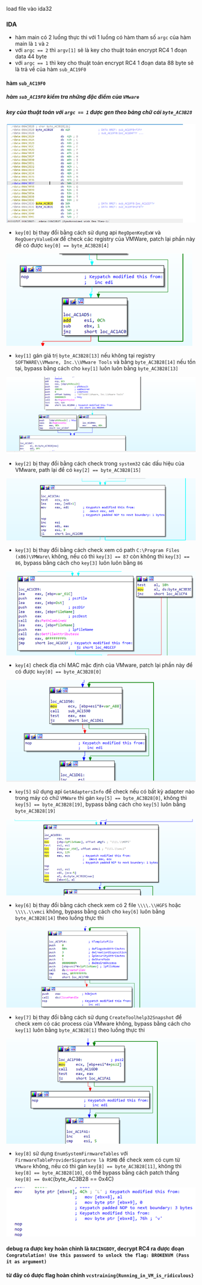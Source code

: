 load file vào ida32
### IDA
- hàm main có 2 luồng thực thi với 1 luồng có hàm tham số `argc` của hàm main là `1` và `2`
- với `argc == 2` thì `argv[1]` sẽ là key cho thuật toán encrypt RC4 1 đoạn data 44 byte
- với `argc == 1` thì key cho thuật toán encrypt RC4 1 đoạn data 88 byte sẽ là trả về của hàm `sub_AC19F0`


#### hàm `sub_AC19F0` 
##### hàm `sub_AC19F0` kiểm tra những đặc điểm của `VMware` 
##### key của thuật toán với `argc == 1` được gen theo bảng chữ cái `byte_AC3B28`


![](abc.png)


- `key[0]` bị thay đổi bằng cách sử dụng api `RegOpenKeyExW` và `RegQueryValueExW` để check các registry của VMWare, patch lại phần này để có được `key[0] == byte_AC3B28[4]`


![](patch0.png)


- `key[1]` gán giá trị `byte_AC3B28[13]` nếu không tại registry `SOFTWARE\\VMware, Inc.\\VMware Tools` và bằng `byte_AC3B28[14]` nếu tồn tại, bypass bằng cách cho `key[1]` luôn luôn bằng `byte_AC3B28[13]`


![](patch1.png)


- `key[2]` bị thay đổi bằng cách check trong `system32` các dấu hiệu của VMware, path lại để có `key[2] == byte_AC3B28[15]`


![](patch2.png)


- `key[3]` bị thay đổi bằng cách check xem có path `C:\Program Files (x86)\VMWare\` không, nếu có thì `key[3] == 87` còn không thì `key[3] == 86`, bypass bằng cách cho `key[3]` luôn luôn bằng `86`


![](patch3.png)


- `key[4]` check địa chỉ MAC mặc định của VMware, patch lại phần này để có được `key[0] == byte_AC3B28[0]`


![](patch4.png)


- `key[5]` sử dụng api `GetAdaptersInfo` để check nếu có bất kỳ adapter nào trong máy có chữ `VMWare` thì gán `key[5] == byte_AC3B28[0]`, không thì `key[5] == byte_AC3B28[19]`, bypass bằng cách cho `key[5]` luôn bằng `byte_AC3B28[19]` 


![](patch5.png)


- `key[6]` bị thay đổi bằng cách check xem có 2 file `\\\\.\\HGFS` hoặc `\\\\.\\vmci` không, bypass bằng cách cho `key[6]` luôn bằng `byte_AC3B28[14]` theo luồng thực thi 


![](patch6.png)


- `key[7]` bị thay đổi bằng cách sử dụng `CreateToolhelp32Snapshot` để check xem có các process của VMware không, bypass bằng cách cho `key[1]` luôn bằng `byte_AC3B28[1]` theo luồng thực thi 


![](patch7.png)

- `key[8]` sử dụng `EnumSystemFirmwareTables` với `FirmwareTableProviderSignature là RSMB` để check xem có cụm từ `VMware` không, nếu có thì gán `key[8] == byte_AC3B28[11]`, không thì `key[8] == byte_AC3B28[10]`, có thể bypass bằng cách patch thẳng `key[8] == 0x4C`(byte_AC3B28 == 0x4C)


![](patch8.png)


#### debug ra được key hoàn chỉnh là `RACINGBOY`, decrypt RC4 ra được đoạn `Congratulation! Use this password to unlock the flag: BROKENVM (Pass it as argument)`

#### từ đây có được flag hoàn chỉnh `vcstraining{Running_in_VM_is_ridiculous}`
